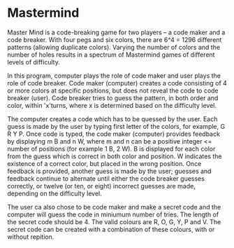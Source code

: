 # Mastermind

Master Mind is a code-breaking game for two players – a code maker and a code breaker. With four pegs and six colors, there are 6^4 = 1296 different patterns (allowing duplicate colors). Varying the number of colors and the number of holes results in a spectrum of Mastermind games of different levels of difficulty.

In this program, computer plays the role of code maker and user plays the role of code breaker. Code maker (computer) creates a code consisting of 4 or more colors at specific positions, but does not reveal the code to code breaker (user). Code breaker tries to guess the pattern, in both order and color, within 'x'turns, where x is determined based on the difficulty level.

The computer creates a code which has to be quessed by the user. Each guess is made by the user by typing first letter of the colors, for example, G R Y P. Once code is typed, the code maker (computer) provides feedback by displaying m B and n W, where m and n can be a positive integer <= number of positions (for example 1 B, 2 W). B is displayed for each color from the guess which is correct in both color and position. W indicates the existence of a correct color, but placed in the wrong position. Once feedback is provided, another guess is made by the user; guesses and feedback continue to alternate until either the code breaker guesses correctly, or twelve (or ten, or eight) incorrect guesses are made, depending on the difficulty level.

The user ca also chose to be code maker and make a secret code and the computer will guess the code in miniumum number of tries. The length of the secret code should be 4. The valid colours are R, O, G, Y, P and V. The secret code can be created with a combination of these colours, with or without repition.
